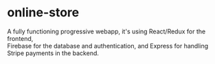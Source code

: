 # online-store

A fully functioning progressive webapp, it's using React/Redux for the frontend,   
Firebase for the database and authentication, and Express for handling Stripe payments in the backend.
